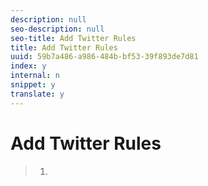 ```yaml
---
description: null
seo-description: null
seo-title: Add Twitter Rules
title: Add Twitter Rules
uuid: 59b7a486-a986-484b-bf53-39f893de7d81
index: y
internal: n
snippet: y
translate: y
---
```


# Add Twitter Rules


>1.
